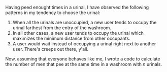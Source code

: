 Having peed enought times in a urinal, I have observed the following patterns in my tendency to choose the urinal:
   1. When all the urinals are unoccupied, a new user tends to occupy the urinal farthest from the entry of the washroom.
   2. In all other cases, a new user tends to occupy the urinal which maximizes the minimum distance from other occupants.
   3. A user would wait instead of occupying a urinal right next to another user. There's creeps out there, y'all.
   
Now, assuming that everyone behaves like me, I wrote a code to calculate the number of men that pee at the same time in a washroom with $n$ urinals.
